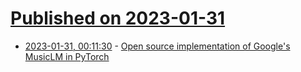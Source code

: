 # [Published on 2023-01-31](index.md)

* [2023-01-31, 00:11:30](https://news.ycombinator.com/item?id=34588764) - [Open source implementation of Google's MusicLM in PyTorch](https://github.com/lucidrains/musiclm-pytorch)
